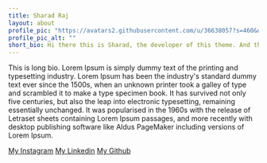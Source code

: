 ```yaml
---
title: Sharad Raj
layout: about
profile_pic: "https://avatars2.githubusercontent.com/u/36638057?s=460&u=0cbe4fd6b5a3655d91b3eb86db834d0829a0c086&v=4"
profile_pic_alt: ""
short_bio: Hi there this is Sharad, the developer of this theme. And this is me, the developer of this game. :)
---
```


This is long bio.
Lorem Ipsum is simply dummy text of the printing and typesetting industry. Lorem Ipsum has been the industry's standard dummy text ever since the 1500s, when an unknown printer took a galley of type and scrambled it to make a type specimen book. It has survived not only five centuries, but also the leap into electronic typesetting, remaining essentially unchanged. It was popularised in the 1960s with the release of Letraset sheets containing Lorem Ipsum passages, and more recently with desktop publishing software like Aldus PageMaker including versions of Lorem Ipsum.

[My Instagram](http://instagram.com/codingindian) 
[My Linkedin](http://linkedin.com/in/srsmaurya)
[My Github](http://github.com/sharadcodes)
